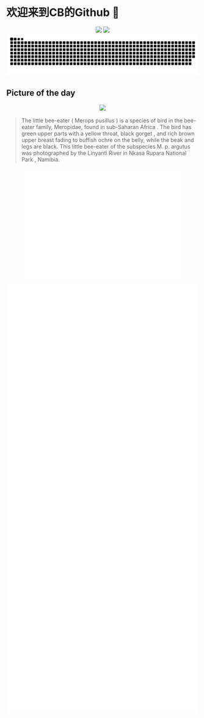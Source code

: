 
# 欢迎来到CB的Github 👋

<div align="center">
  <img height="137px" src="https://github-readme-stats.vercel.app/api?username=SuperCB&show_icons=true&theme=radical" />
  <img height="137px" src="https://github-readme-stats.vercel.app/api/top-langs/?username=SuperCB&hide_title=true&hide_border=true&layout=compact&langs_count=6&text_color=000&icon_color=fff" />
</div>


<div align="center">
    <img src="./contribution-snake/github-contribution-grid-snake.svg" />
</div>



## Picture of the day
<div align="center">
  <img width=400px src="https://upload.wikimedia.org/wikipedia/commons/thumb/f/f5/Little_bee-eater_%28Merops_pusillus_argutus%29_Namibia.jpg/525px-Little_bee-eater_%28Merops_pusillus_argutus%29_Namibia.jpg" />
</div>

>The  little bee-eater  ( Merops pusillus ) is a species of bird in the  bee-eater  family, Meropidae, found in  sub-Saharan Africa . The bird has green upper parts with a yellow throat, black  gorget , and rich brown upper breast fading to buffish ochre on the belly, while the beak and legs are black. This little bee-eater of the  subspecies   M. p. argutus  was photographed by the  Linyanti River  in  Nkasa Rupara National Park , Namibia.



<div align="center">
  <img height="300px" src="base_metrics.svg" />
  <img  src="metrics.plugin.calendar.full.svg" />
</div>


<div align="center">
  <img  src="plugin_metrics.svg" /> 
</div>

